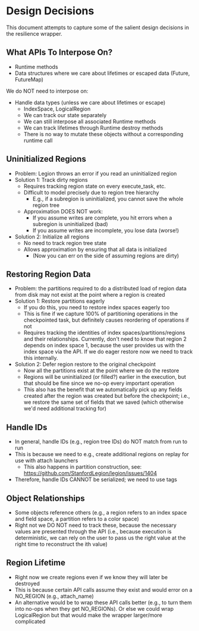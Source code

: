 # Design Decisions

This document attempts to capture some of the salient design decisions
in the resilience wrapper.

## What APIs To Interpose On?

 * Runtime methods
 * Data structures where we care about lifetimes or escaped data (Future, FutureMap)

We do NOT need to interpose on:

 * Handle data types (unless we care about lifetimes or escape)
   * IndexSpace, LogicalRegion
   * We can track our state separately
   * We can still interpose all associated Runtime methods
   * We can track lifetimes through Runtime destroy methods
   * There is no way to mutate these objects without a corresponding runtime call

## Uninitialized Regions

 * Problem: Legion throws an error if you read an uninitialized region
 * Solution 1: Track dirty regions
   * Requires tracking region state on every execute_task, etc.
   * Difficult to model precisely due to region tree hierarchy
     * E.g., if a subregion is uninitialized, you cannot save the whole region tree
   * Approximation DOES NOT work:
     * If you assume writes are complete, you hit errors when a subregion is uninitialized (bad)
     * If you assume writes are incomplete, you lose data (worse!)
 * Solution 2: Initialize all regions
   * No need to track region tree state
   * Allows approximation by ensuring that all data is initialized
     * (Now you can err on the side of assuming regions are dirty)

## Restoring Region Data

 * Problem: the partitions required to do a distributed load of region data from disk may not exist at the point where a region is created
 * Solution 1: Restore partitions eagerly
   * If you do this, you need to restore index spaces eagerly too
   * This is fine if we capture 100% of partitioning operations in the checkpointed task, but definitely causes reordering of operations if not
   * Requires tracking the identities of index spaces/partitions/regions and their relationships. Currently, don't need to know that region 2 depends on index space 1, because the user provides us with the index space via the API. If we do eager restore now we need to track this internally.
 * Solution 2: Defer region restore to the original checkpoint
   * Now all the partitions exist at the point where we do the restore
   * Regions will be uninitialized (or filled?) earlier in the execution, but that should be fine since we no-op every important operation
   * This also has the benefit that we automatically pick up any fields created after the region was created but before the checkpoint; i.e., we restore the same set of fields that we saved (which otherwise we'd need additional tracking for)

## Handle IDs

 * In general, handle IDs (e.g., region tree IDs) do NOT match from run to run
 * This is because we need to e.g., create additional regions on replay for use with attach launchers
   * This also happens in partition construction, see: https://github.com/StanfordLegion/legion/issues/1404
 * Therefore, handle IDs CANNOT be serialized; we need to use tags

## Object Relationships

 * Some objects reference others (e.g., a region refers to an index space and field space, a partition refers to a color space)
 * Right not we DO NOT need to track these, because the necessary values are presented through the API (i.e., because execution is deterministic, we can rely on the user to pass us the right value at the right time to reconstruct the ith value)

## Region Lifetime

 * Right now we create regions even if we know they will later be destroyed
 * This is because certain API calls assume they exist and would error on a NO_REGION (e.g., attach_name)
 * An alternative would be to wrap these API calls better (e.g., to turn them into no-ops when they get NO_REGIONs). Or else we could wrap LogicalRegion but that would make the wrapper larger/more complicated
